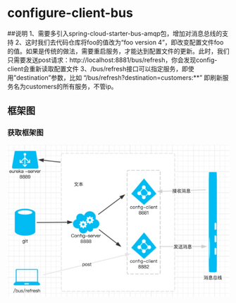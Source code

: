 # configure-client-bus

##说明
1、需要多引入spring-cloud-starter-bus-amqp包，增加对消息总线的支持
2、这时我们去代码仓库将foo的值改为“foo version 4”，即改变配置文件foo的值。如果是传统的做法，需要重启服务，才能达到配置文件的更新。此时，我们只需要发送post请求：http://localhost:8881/bus/refresh，你会发现config-client会重新读取配置文件
3、/bus/refresh接口可以指定服务，即使用”destination”参数，比如 “/bus/refresh?destination=customers:**” 即刷新服务名为customers的所有服务，不管ip。

## 框架图
### 获取框架图
![获取框架图](image/SpringCloud-config-bus-框架图.png)